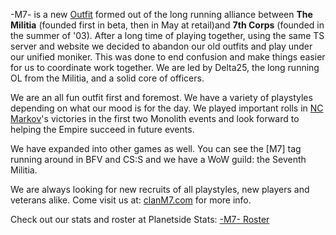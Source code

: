-M7- is a new [Outfit](../terminology/Outfit.md) formed out of the long running
alliance between **The Militia** (founded first in beta, then in May at
retail)and **7th Corps** (founded in the summer of '03). After a long time of
playing together, using the same TS server and website we decided to abandon our
old outfits and play under our unified moniker. This was done to end confusion
and make things easier for us to coordinate work together. We are led by
Delta25, the long running OL from the Militia, and a solid core of officers.

We are an all fun outfit first and foremost. We have a variety of playstyles
depending on what our mood is for the day. We played important rolls in
[NC](../etc/New_Conglomerate.md) [Markov](../etc/Markov.md)'s victories in the
first two Monolith events and look forward to helping the Empire succeed in
future events.

We have expanded into other games as well. You can see the \[M7\] tag running
around in BFV and CS:S and we have a WoW guild: the Seventh Militia.

We are always looking for new recruits of all playstyles, new players and
veterans alike. Come visit us at: [clanM7.com](http://www.clanm7.com) for more
info.

Check out our stats and roster at Planetside Stats:
[-M7- Roster](http://www.planetsidestats.net/outfits.php?world_id=3&outfit_id=16551)
